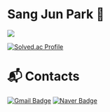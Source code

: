 # Sang Jun Park 🐘
<img src="https://capsule-render.vercel.app/api?type=rounded&color=auto&height=200&section=header&text=sangjun&fontSize=90" />


[![Solved.ac Profile](http://mazassumnida.wtf/api/v2/generate_badge?boj=guaba0412)](https://solved.ac/guaba0412/)


# :mailbox_with_mail: Contacts
[![Gmail Badge](https://img.shields.io/badge/Gmail-d14836?style=flat-square&logo=Gmail&logoColor=white&link=mailto:guaba0412@gmail.com)](mailto:guaba0412@gmail.com)
[![Naver Badge](https://img.shields.io/badge/Naver-03C75A?style=flat-square&logo=Naver&logoColor=white&link=mailto:sangjoon97@naver.com)](mailto:sangjoon97@naver.com)
